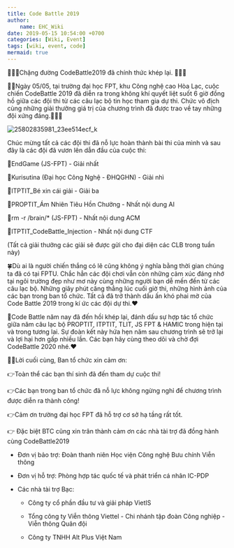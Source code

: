 ```yaml
---
title: Code Battle 2019
author:
    name: EHC_Wiki
date: 2019-05-15 10:54:00 +0700
categories: [Wiki, Event]
tags: [wiki, event, code]
mermaid: true
---
```


💢💢💢Chặng đường CodeBattle2019 đã chính thức khép lại. 💢💢💢

📍📍Ngày 05/05, tại trường đại học FPT, khu Công nghệ cao Hòa Lạc, cuộc chiến CodeBattle 2019 đã diễn ra trong không khí quyết liệt suốt 6 giờ đồng hồ giữa các đội thi từ các câu lạc bộ tin học tham gia dự thi. Chức vô địch cùng những giải thưởng giá trị của chương trình đã được trao về tay những đội xứng đáng.️🎊️🎊️🎊

![25802835981_23ee514ecf_k](https://user-images.githubusercontent.com/82533607/145611922-475230d6-62d9-4c49-a356-471168e7d363.jpg)

Chúc mừng tất cả các đội thi đã nỗ lực hoàn thành bài thi của mình và sau đây là các đội đã vươn lên dẫn đầu của cuộc thi:

🥇EndGame (JS-FPT) - Giải nhất 

🥈Kurisutina (Đại học Công Nghệ - ĐHQGHN) - Giải nhì

🥉ITPTIT_Bé xin cái giải - Giải ba

️🏅PROPTIT_Ám Nhiên Tiêu Hồn Chưởng - Nhất nội dung AI

🏅rm -r /brain/* (JS-FPT) - Nhất nội dung ACM

🏅ITPTIT_CodeBattle_Injection - Nhất nội dung CTF

(Tất cả giải thưởng các giải sẽ được gửi cho đại diện các CLB trong tuần này)

🍀Dù ai là người chiến thắng có lẽ cũng không ý nghĩa bằng thời gian chúng ta đã có tại FPTU. Chắc hẳn các đội chơi vẫn còn những cảm xúc đáng nhớ tại ngôi trường đẹp như mơ này cùng những người bạn dễ mến đến từ các câu lạc bộ. Những giây phút căng thẳng lúc cuối giờ thi, những hình ảnh của các bạn trong ban tổ chức. Tất cả đã trở thành dấu ấn khó phai mờ của Code Battle 2019 trong kí ức các đội dự thi.❤️

🌺Code Battle năm nay đã đến hồi khép lại, đánh dấu sự hợp tác tổ chức giữa năm câu lạc bộ PROPTIT, ITPTIT, TLIT, JS FPT & HAMIC trong hiện tại và trong tương lai. Sự đoàn kết này hứa hẹn năm sau chương trình sẽ trở lại và lợi hại hơn gấp nhiều lần. Các bạn hãy cùng theo dõi và chờ đợi CodeBattle 2020 nhé.❤️

️🎈️🎈Lời cuối cùng, Ban tổ chức xin cảm ơn:

👉Toàn thể các bạn thí sinh đã đến tham dự cuộc thi!

👉Các bạn trong ban tổ chức đã nỗ lực không ngừng nghỉ để chương trình được diễn ra thành công!

👉Cảm ơn trường đại học FPT đã hỗ trợ cơ sở hạ tầng rất tốt.

👉 Đặc biệt BTC cũng xin trân thành cảm ơn các nhà tài trợ đã đồng hành cùng CodeBattle2019

- Đơn vị bảo trợ: Đoàn thanh niên Học viện Công nghệ Bưu chính Viễn thông

- Đơn vị hỗ trợ: Phòng hợp tác quốc tế và phát triển cá nhân IC-PDP

- Các nhà tài trợ Bạc:

    + Công ty cổ phần đầu tư và giải pháp VietIS

    + Tổng công ty Viễn thông Viettel - Chi nhánh tập đoàn Công nghiệp - Viễn thông Quân đội

    + Công ty TNHH Alt Plus Việt Nam